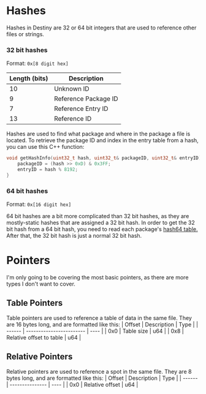 # Hashes
Hashes in Destiny are 32 or 64 bit integers that are used to reference other files or strings.

### 32 bit hashes
Format: `0x[8 digit hex]`

| Length (bits) | Description          |
| ------------- | -------------------- |
| 10            | Unknown ID           |
| 9             | Reference Package ID |
| 7             | Reference Entry ID   |
| 13            | Reference ID         |

Hashes are used to find what package and where in the package a file is located.
To retrieve the package ID and index in the entry table from a hash, you can use this C++ function:
```c++
void getHashInfo(uint32_t hash, uint32_t& packageID, uint32_t& entryID) {
    packageID = (hash >> 0xD) & 0x3FF;
    entryID = hash % 8192;
}
```

### 64 bit hashes
Format: `0x[16 digit hex]`

64 bit hashes are a bit more complicated than 32 bit hashes, as they are mostly-static hashes that are assigned a 32 bit hash.
In order to get the 32 bit hash from a 64 bit hash, you need to read each package's [hash64 table.](https://github.com/MontagueM/DestinyUnpackerCPP/blob/main/package.cpp#L421)
After that, the 32 bit hash is just a normal 32 bit hash.

#

# Pointers
I'm only going to be covering the most basic pointers, as there are more types I don't want to cover.
## Table Pointers
Table pointers are used to reference a table of data in the same file.
They are 16 bytes long, and are formatted like this:
| Offset | Description              | Type |
| ------ | ------------------------ | ---- |
| 0x0    | Table size               | u64  |
| 0x8    | Relative offset to table | u64  |

## Relative Pointers
Relative pointers are used to reference a spot in the same file.
They are 8 bytes long, and are formatted like this:
| Offset | Description     | Type |
| ------ | --------------- | ---- |
| 0x0    | Relative offset | u64  |
